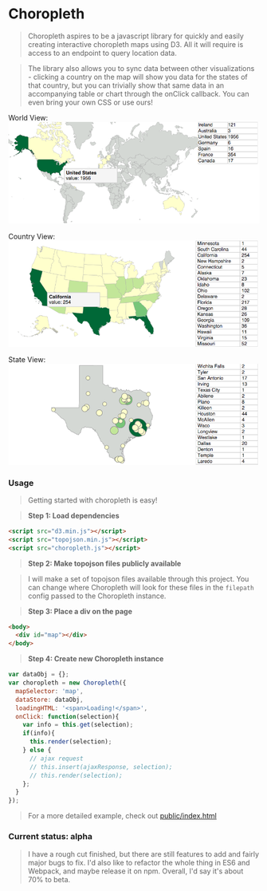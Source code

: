 # Choropleth 

> Choropleth aspires to be a javascript library for quickly and easily creating interactive choropleth maps using D3. All it will require is access to an endpoint to query location data. 

> The library also allows you to sync data between other visualizations - clicking a country on the map will show you data for the states of that country, but you can trivially show that same data in an accompanying table or chart through the onClick callback. You can even bring your own CSS or use ours! 

World View:
![Choropleth World](docs/world.png)

Country View:
![Choropleth Country](docs/country.png)

State View:
![Choropleth State](docs/state.png)

### Usage
> Getting started with choropleth is easy!

> **Step 1: Load dependencies**
```html
<script src="d3.min.js"></script>
<script src="topojson.min.js"></script>
<script src="choropleth.js"></script>
```
> **Step 2: Make topojson files publicly available**

> I will make a set of topojson files available through this project. You can change where Choropleth will look for these files in the `filepath` config passed to the Choropleth instance.

> **Step 3: Place a div on the page**
```html
<body>
  <div id="map"></div>
</body>
```
> **Step 4: Create new Choropleth instance**
```js
var dataObj = {};
var choropleth = new Choropleth({
  mapSelector: 'map',
  dataStore: dataObj, 
  loadingHTML: '<span>Loading!</span>',
  onClick: function(selection){
    var info = this.get(selection);
    if(info){
      this.render(selection);
    } else {
      // ajax request
      // this.insert(ajaxResponse, selection);
      // this.render(selection);
    };
  }
});
```

> For a more detailed example, check out [public/index.html](public/index.html)

### Current status: alpha
> I have a rough cut finished, but there are still features to add and fairly major bugs to fix. I'd also like to refactor the whole thing in ES6 and Webpack, and maybe release it on npm. Overall, I'd say it's about 70% to beta. 